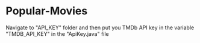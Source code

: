 # Popular-Movies

Navigate to "API_KEY" folder and then put you TMDb API key in the variable
"TMDB_API_KEY" in the "ApiKey.java" file
